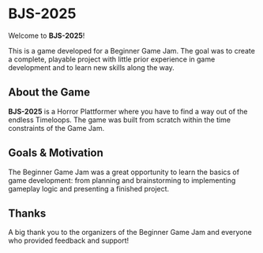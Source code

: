 # BJS-2025

Welcome to **BJS-2025**!

This is a game developed for a Beginner Game Jam. The goal was to create a complete, playable project with little prior experience in game development and to learn new skills along the way.

## About the Game

**BJS-2025** is a Horror Plattformer where you have to find a way out of the endless Timeloops. The game was built from scratch within the time constraints of the Game Jam.


## Goals & Motivation

The Beginner Game Jam was a great opportunity to learn the basics of game development: from planning and brainstorming to implementing gameplay logic and presenting a finished project.


## Thanks

A big thank you to the organizers of the Beginner Game Jam and everyone who provided feedback and support!
